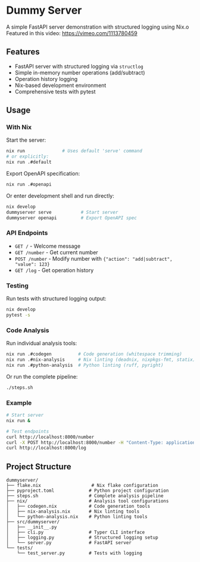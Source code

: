 # Dummy Server

A simple FastAPI server demonstration with structured logging using Nix.o
Featured in this video: https://vimeo.com/1113780459


## Features

- FastAPI server with structured logging via `structlog`
- Simple in-memory number operations (add/subtract)
- Operation history logging
- Nix-based development environment
- Comprehensive tests with pytest

## Usage

### With Nix

Start the server:
```bash
nix run              # Uses default 'serve' command
# or explicitly:
nix run .#default
```

Export OpenAPI specification:
```bash
nix run .#openapi
```

Or enter development shell and run directly:
```bash
nix develop
dummyserver serve           # Start server
dummyserver openapi         # Export OpenAPI spec
```

### API Endpoints

- `GET /` - Welcome message
- `GET /number` - Get current number
- `POST /number` - Modify number with `{"action": "add|subtract", "value": 123}`
- `GET /log` - Get operation history

### Testing

Run tests with structured logging output:
```bash
nix develop
pytest -s
```

### Code Analysis

Run individual analysis tools:
```bash
nix run .#codegen          # Code generation (whitespace trimming)
nix run .#nix-analysis     # Nix linting (deadnix, nixpkgs-fmt, statix)
nix run .#python-analysis  # Python linting (ruff, pyright)
```

Or run the complete pipeline:
```bash
./steps.sh
```

### Example

```bash
# Start server
nix run &

# Test endpoints
curl http://localhost:8000/number
curl -X POST http://localhost:8000/number -H "Content-Type: application/json" -d '{"action": "add", "value": 10}'
curl http://localhost:8000/log
```

## Project Structure

```
dummyserver/
├── flake.nix                   # Nix flake configuration
├── pyproject.toml             # Python project configuration
├── steps.sh                   # Complete analysis pipeline
├── nix/                       # Analysis tool configurations
│   ├── codegen.nix            # Code generation tools
│   ├── nix-analysis.nix       # Nix linting tools
│   └── python-analysis.nix    # Python linting tools
├── src/dummyserver/
│   ├── __init__.py
│   ├── cli.py                 # Typer CLI interface
│   ├── logging.py             # Structured logging setup
│   └── server.py              # FastAPI server
└── tests/
    └── test_server.py         # Tests with logging
```
